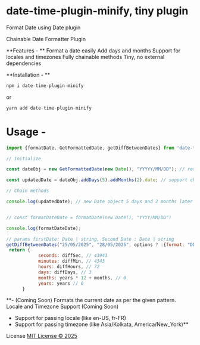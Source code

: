 # date-time-plugin-minify, tiny plugin

Format Date using Date plugin

Chainable Date Formatter Plugin

**Features - **
Format a date easily
Add days and months
Support for locales and timezones
Fully chainable methods
Tiny, no external dependencies

**Installation - **

```javascript
npm i date-time-plugin-minify
```

or

```javascript
yarn add date-time-plugin-minify
```

# Usage - 

```javascript
import {formatDate, GetFormattedDate, getDiffBetweenDates} from 'date-time-plugin-minify';
```

```javascript
// Initialize

const dateObj = new GetFormattedDate(new Date(), "YYYYY/MM/DD"); // return {date: "2025/05/12"}

const updatedDate = dateObj.addDays(5).addMonths(2).date; // support chaining methods.

// Chain methods

console.log(updatedDate); // new Date object 5 days and 2 months later


// const formatDateDate = formatDate(new Date(), "YYYY/MM/DD")

console.log(formatDateDate);

// params firstDate: Date | string, Second Date : Date | string
getDiffBetweenDates("25/05/2025", "28/05/2025", options ? :{format: "DD/MM/YYYY"})  // default format DD/MM/YYYY, provide format as 3rd param"
 return {
            seconds: diffSec, // 43943
            minutes: diffMin, // 4343
            hours: diffHours, // 72
            days: diffDays, // 3
            months: years * 12 + months, // 0
            years: years // 0
      }

```



**- (Coming Soon) Formats the current date as per the given pattern.
 Locale and Timezone Support
(Coming Soon)
- Support for passing locale (like en-US, fr-FR)
- Support for passing timezone (like Asia/Kolkata, America/New_York)**

License [MIT License © 2025](https://github.com/nitishrajput01/date-plugin-vanilla/blob/main/LICENSE)
